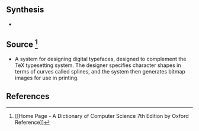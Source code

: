 ## Synthesis
- 
## Source [^1]
- A system for designing digital typefaces, designed to complement the TeX typesetting system. The designer specifies character shapes in terms of curves called splines, and the system then generates bitmap images for use in printing.
## References

[^1]: [[Home Page - A Dictionary of Computer Science 7th Edition by Oxford Reference]]